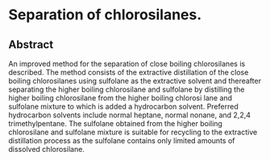 # Separation of chlorosilanes.

## Abstract
An improved method for the separation of close boiling chlorosilanes is described. The method consists of the extractive distillation of the close boiling chlorosilanes using sulfolane as the extractive solvent and thereafter separating the higher boiling chlorosilane and sulfolane by distilling the higher boiling chlorosilane from the higher boiling chlorosi lane and sulfolane mixture to which is added a hydrocarbon solvent. Preferred hydrocarbon solvents include normal heptane, normal nonane, and 2,2,4 trimethylpentane. The sulfolane obtained from the higher boiling chlorosilane and sulfolane mixture is suitable for recycling to the extractive distillation process as the sulfolane contains only limited amounts of dissolved chlorosilane.
